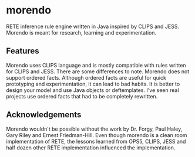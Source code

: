 # morendo
RETE inference rule engine written in Java inspired by CLIPS and JESS. Morendo is meant for research, learning and experimentation.

## Features
Morendo uses CLIPS language and is mostly compatible with rules written for CLIPS and JESS. There are some differences to note. Morendo does not support ordered facts. Although ordered facts are useful for quick prototyping and experimentation, it can lead to bad habits. It is better to design your model and use Java objects or deftemplates. I've seen real projects use ordered facts that had to be completely rewritten.

## Acknowledgements
Morendo wouldn't be possible without the work by Dr. Forgy, Paul Haley, Gary Riley and Ernest Friedman-Hill. Even though morendo is a clean room implementation of RETE, the lessons learned from OPS5, CLIPS, JESS and half dozen other RETE implementation influenced the implementation.
